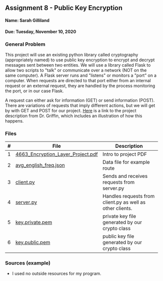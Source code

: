 ## Assignment 8 - Public Key Encryption
#### Name: Sarah Gilliland
#### Due: Tuesday, November 10, 2020

### General Problem
This project will use an existing python library called cryptography (appropriately named) to use public key encryption 
to encrypt and decrypt messages sent between two entities.  We will use a library called Flask to allow two scripts
to "talk" or communicate over a network (NOT on the same computer). 
A Flask server runs and "listens" or monitors a "port" on a computer. When requests are directed to that port either from
an internal request or an external request, they are handled by the process monitoring the port, or in our case Flask.

A request can either ask for information (GET) or send information (POST). There are variations of requests that imply 
different actions, but we will get by with GET and POST for our project. [Here](https://github.com/rugbyprof/4663-Cryptography/blob/master/Assignments/A08/README.md) is a link to
the project description from Dr. Griffin, which includes an illustration of how this happens.

### Files

|   #   | File                       | Description                                                |
| :---: | -------------------------- | ---------------------------------------------------------- |
|   1   | [4663_Encryption_Layer_Project.pdf](https://github.com/sgilliland/4663-Cryptography-Gilliland/blob/master/Assignments/A08/4663_Encryption_Layer_Project.pdf)    | Intro to project PDF   |
|   2   | [avg_english_freq.json](https://github.com/sgilliland/4663-Cryptography-Gilliland/blob/master/Assignments/A08/avg_english_freq.json)     | Data file for example route      | 
|   3   | [client.py](https://github.com/sgilliland/4663-Cryptography-Gilliland/blob/master/Assignments/A08/client.py)     | Sends and receives requests from server.py  |
|   4   | [server.py](https://github.com/sgilliland/4663-Cryptography-Gilliland/blob/master/Assignments/A08/server.py)     |  Handles requests from client.py as well as other clients. |
|   5   | [key.private.pem](https://github.com/sgilliland/4663-Cryptography-Gilliland/blob/master/Assignments/A08/key.private.pem) | private key file generated by our crypto class |
|   6   | [key.public.pem](https://github.com/sgilliland/4663-Cryptography-Gilliland/blob/master/Assignments/A08/key.public.pem) | public key file generated by our crypto class |

### Sources (example)
- I used no outside resources for my program.
